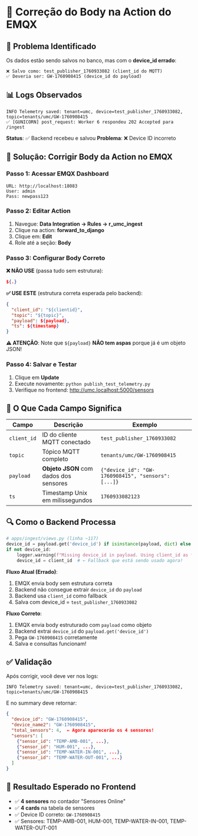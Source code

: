 # 🔧 Correção do Body na Action do EMQX

## 🐛 Problema Identificado

Os dados estão sendo salvos no banco, mas com o **device_id errado**:

```
❌ Salvo como: test_publisher_1760933082 (client_id do MQTT)
✅ Deveria ser: GW-1760908415 (device_id do payload)
```

## 📊 Logs Observados

```
INFO Telemetry saved: tenant=umc, device=test_publisher_1760933082, topic=tenants/umc/GW-1760908415
✅ [GUNICORN] post_request: Worker 6 respondeu 202 Accepted para /ingest
```

**Status**: ✅ Backend recebeu e salvou
**Problema**: ❌ Device ID incorreto

## 🎯 Solução: Corrigir Body da Action no EMQX

### Passo 1: Acessar EMQX Dashboard

```
URL: http://localhost:18083
User: admin
Pass: newpass123
```

### Passo 2: Editar Action

1. Navegue: **Data Integration → Rules → r_umc_ingest**
2. Clique na action: **forward_to_django**
3. Clique em: **Edit**
4. Role até a seção: **Body**

### Passo 3: Configurar Body Correto

**❌ NÃO USE** (passa tudo sem estrutura):
```json
${.}
```

**✅ USE ESTE** (estrutura correta esperada pelo backend):
```json
{
  "client_id": "${clientid}",
  "topic": "${topic}",
  "payload": ${payload},
  "ts": ${timestamp}
}
```

**⚠️ ATENÇÃO**: Note que `${payload}` **NÃO tem aspas** porque já é um objeto JSON!

### Passo 4: Salvar e Testar

1. Clique em **Update**
2. Execute novamente: `python publish_test_telemetry.py`
3. Verifique no frontend: http://umc.localhost:5000/sensors

## 📝 O Que Cada Campo Significa

| Campo | Descrição | Exemplo |
|-------|-----------|---------|
| `client_id` | ID do cliente MQTT conectado | `test_publisher_1760933082` |
| `topic` | Tópico MQTT completo | `tenants/umc/GW-1760908415` |
| `payload` | **Objeto JSON** com dados dos sensores | `{"device_id": "GW-1760908415", "sensors": [...]}` |
| `ts` | Timestamp Unix em milissegundos | `1760933082123` |

## 🔍 Como o Backend Processa

```python
# apps/ingest/views.py (linha ~117)
device_id = payload.get('device_id') if isinstance(payload, dict) else None
if not device_id:
    logger.warning(f"Missing device_id in payload. Using client_id as fallback: {client_id}")
    device_id = client_id  # ← Fallback que está sendo usado agora!
```

**Fluxo Atual (Errado)**:
1. EMQX envia body sem estrutura correta
2. Backend não consegue extrair `device_id` do `payload`
3. Backend usa `client_id` como fallback
4. Salva com device_id = `test_publisher_1760933082`

**Fluxo Correto**:
1. EMQX envia body estruturado com `payload` como objeto
2. Backend extrai `device_id` do `payload.get('device_id')`
3. Pega `GW-1760908415` corretamente
4. Salva e consultas funcionam!

## ✅ Validação

Após corrigir, você deve ver nos logs:

```
INFO Telemetry saved: tenant=umc, device=test_publisher_1760933082, topic=tenants/umc/GW-1760908415
```

E no summary deve retornar:

```json
{
  "device_id": "GW-1760908415",
  "device_name2": "GW-1760908415",
  "total_sensors": 4,  ← Agora aparecerão os 4 sensores!
  "sensors": [
    {"sensor_id": "TEMP-AMB-001", ...},
    {"sensor_id": "HUM-001", ...},
    {"sensor_id": "TEMP-WATER-IN-001", ...},
    {"sensor_id": "TEMP-WATER-OUT-001", ...}
  ]
}
```

## 🎯 Resultado Esperado no Frontend

- ✅ **4 sensores** no contador "Sensores Online"
- ✅ **4 cards** na tabela de sensores
- ✅ Device ID correto: `GW-1760908415`
- ✅ Sensores: TEMP-AMB-001, HUM-001, TEMP-WATER-IN-001, TEMP-WATER-OUT-001
